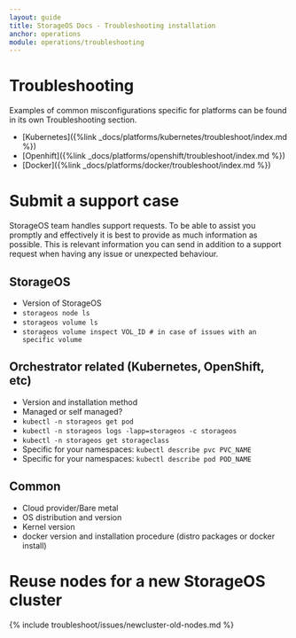 ```yaml
---
layout: guide
title: StorageOS Docs - Troubleshooting installation
anchor: operations
module: operations/troubleshooting
---
```


# Troubleshooting

Examples of common misconfigurations specific for platforms can be found in its own Troubleshooting section.

- [Kubernetes]({%link _docs/platforms/kubernetes/troubleshoot/index.md %})
- [Openhift]({%link _docs/platforms/openshift/troubleshoot/index.md %})
- [Docker]({%link _docs/platforms/docker/troubleshoot/index.md %})


# Submit a support case
StorageOS team handles support requests. To be able to assist you promptly and effectively it is best to provide as much information as possible. This is relevant information you can send in addition to a support request when having any issue or unexpected behaviour. 

## StorageOS 
- Version of StorageOS
- `storageos node ls`
- `storageos volume ls`
- `storageos volume inspect VOL_ID # in case of issues with an specific volume`

## Orchestrator related (Kubernetes, OpenShift, etc)
- Version and installation method
- Managed or self managed?
- `kubectl -n storageos get pod` 
- `kubectl -n storageos logs -lapp=storageos -c storageos`
- `kubectl -n storageos get storageclass`
- Specific for your namespaces: `kubectl describe pvc PVC_NAME` 
- Specific for your namespaces: `kubectl describe pod POD_NAME` 

## Common
- Cloud provider/Bare metal
- OS distribution and version
- Kernel version
- docker version and installation procedure (distro packages or docker install)

# Reuse nodes for a new StorageOS cluster

{% include troubleshoot/issues/newcluster-old-nodes.md %}

